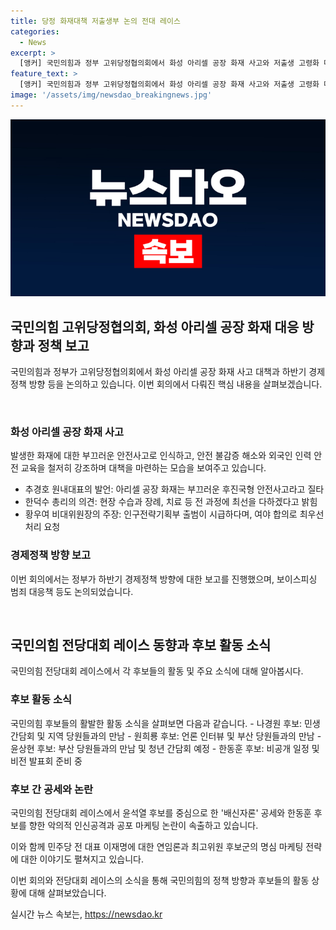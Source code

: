 ```yaml
---
title: 당정 화재대책 저출생부 논의 전대 레이스
categories:
  - News
excerpt: >
  [앵커] 국민의힘과 정부 고위당정협의회에서 화성 아리셀 공장 화재 사고와 저출생 고령화 대응 등을 논의했습니다. 추경호 원내대표는 사과하며 외국인 인력 안전 교육 등의 대책을 요구하고, 황우여 비대위원장은 인구전략기획부 출범을 촉구했습니다. 전당대회 레이스는 국민의힘에서 강한 경쟁이 벌어지고 있으며, 한동훈 후보를 둘러싼 공세가 확산되고 있습니다. 민주당은 이재명 전 대표의 연임론이 강화되고 있으며, 김지호 부대변인은 출마 선언을 했습니다.
feature_text: >
  [앵커] 국민의힘과 정부 고위당정협의회에서 화성 아리셀 공장 화재 사고와 저출생 고령화 대응 등을 논의했습니다. 추경호 원내대표는 사과하며 외국인 인력 안전 교육 등의 대책을 요구하고, 황우여 비대위원장은 인구전략기획부 출범을 촉구했습니다. 전당대회 레이스는 국민의힘에서 강한 경쟁이 벌어지고 있으며, 한동훈 후보를 둘러싼 공세가 확산되고 있습니다. 민주당은 이재명 전 대표의 연임론이 강화되고 있으며, 김지호 부대변인은 출마 선언을 했습니다.
image: '/assets/img/newsdao_breakingnews.jpg'
---
```


<p><img src="/assets/img/newsdao_breakingnews.jpg" alt="koreaapp 속보" /></p>

<h2>국민의힘 고위당정협의회, 화성 아리셀 공장 화재 대응 방향과 정책 보고</h2>

<p>국민의힘과 정부가 고위당정협의회에서 화성 아리셀 공장 화재 사고 대책과 하반기 경제정책 방향 등을 논의하고 있습니다. 이번 회의에서 다뤄진 핵심 내용을 살펴보겠습니다.</p>

<p data-ke-size="size16">&nbsp;</p>

<h3>화성 아리셀 공장 화재 사고</h3>

<p>발생한 화재에 대한 부끄러운 안전사고로 인식하고, 안전 불감증 해소와 외국인 인력 안전 교육을 철저히 강조하며 대책을 마련하는 모습을 보여주고 있습니다.</p>

<ul>
  <li>추경호 원내대표의 발언: 아리셀 공장 화재는 부끄러운 후진국형 안전사고라고 질타</li>
  <li>한덕수 총리의 의견: 현장 수습과 장례, 치료 등 전 과정에 최선을 다하겠다고 밝힘</li>
  <li>황우여 비대위원장의 주장: 인구전략기획부 출범이 시급하다며, 여야 합의로 최우선 처리 요청</li>
</ul>

<h3>경제정책 방향 보고</h3>

<p>이번 회의에서는 정부가 하반기 경제정책 방향에 대한 보고를 진행했으며, 보이스피싱 범죄 대응책 등도 논의되었습니다.</p>

<p data-ke-size="size16">&nbsp;</p>

<h2>국민의힘 전당대회 레이스 동향과 후보 활동 소식</h2>

<p>국민의힘 전당대회 레이스에서 각 후보들의 활동 및 주요 소식에 대해 알아봅시다.</p>

<h3>후보 활동 소식</h3>

<p>국민의힘 후보들의 활발한 활동 소식을 살펴보면 다음과 같습니다.
- 나경원 후보: 민생 간담회 및 지역 당원들과의 만남
- 원희룡 후보: 언론 인터뷰 및 부산 당원들과의 만남
- 윤상현 후보: 부산 당원들과의 만남 및 청년 간담회 예정
- 한동훈 후보: 비공개 일정 및 비전 발표회 준비 중</p>

<h3>후보 간 공세와 논란</h3>

<p>국민의힘 전당대회 레이스에서 윤석열 후보를 중심으로 한 '배신자론' 공세와 한동훈 후보를 향한 악의적 인신공격과 공포 마케팅 논란이 속출하고 있습니다.</p>

<p>이와 함께 민주당 전 대표 이재명에 대한 연임론과 최고위원 후보군의 명심 마케팅 전략에 대한 이야기도 펼쳐지고 있습니다.</p>

<p>이번 회의와 전당대회 레이스의 소식을 통해 국민의힘의 정책 방향과 후보들의 활동 상황에 대해 살펴보았습니다.</p>
실시간 뉴스 속보는, <a href="https://newsdao.kr" rel="dofollow">https://newsdao.kr</a>


